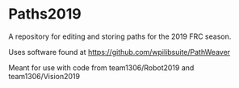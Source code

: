 # Paths2019
A repository for editing and storing paths for the 2019 FRC season.

Uses software found at https://github.com/wpilibsuite/PathWeaver

Meant for use with code from team1306/Robot2019 and team1306/Vision2019
